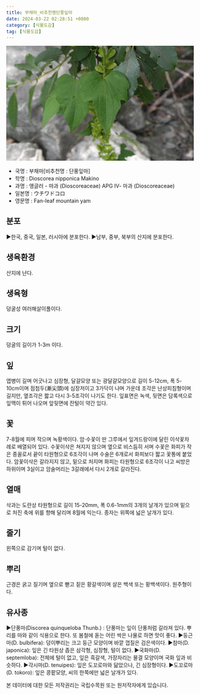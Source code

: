```yaml
---
title: 부채마_비추천명단풍잎마
date: 2024-03-22 02:28:51 +0800
category: [식물도감]
tag: [식물도감]
---
```




![부채마[비추천명 : 단풍잎마]](/assets/img/fileUpload/plants/basic/Dioscoreaceae/Dioscorea/6177/6177_20160728150253110files_th2.jpg)
- 국명 : 부채마[비추천명 : 단풍잎마]
- 학명 : Dioscorea nipponica Makino
- 과명 : 앵글러 - 마과 (Dioscoreaceae) APG Ⅳ- 마과 (Dioscoreaceae)
- 일본명 : ウチワドコロ
- 영문명 : Fan-leaf mountain yam


## 분포
▶한국, 중국, 일본, 러시아에 분포한다.
▶남부, 중부, 북부의 산지에 분포한다.
## 생육환경
산지에 난다.
## 생육형
덩굴성 여러해살이풀이다.
## 크기
덩굴의 길이가 1-3m 이다.
## 잎
엽병이 길며 어긋나고 심장형, 달걀모양 또는 광달걀모양으로 길이 5-12cm, 폭 5-10cm이며 점첨두(漸尖頭)에 심장저이고 3가닥이 나며 가운데 조각은 난상피침형이며 길지만, 옆조각은 짧고 다시 3-5조각이 나기도 한다. 잎표면은 녹색, 뒷면은 담록색으로 잎맥이 튀어 나오며 앞뒷면에 잔털이 약간 있다.
## 꽃
7-8월에 피며 작으며 녹황색이다. 암·수꽃이 딴 그루에서 잎겨드랑이에 달린 이삭꽃차례로 배열되어 있다. 수꽃이삭은 쳐지지 않으며 옆으로 비스듬히 서며 수꽃은 화피가 작은 종꼴로서 끝이 타원형으로 6조각이 나며 수술은 6개로서 화피보다 짧고 꽃통에 붙었다. 암꽃이삭은 갈라지지 않고, 밑으로 처지며 화피는 타원형으로 6조각이 나고 씨방은 하위이며 3실이고 암술머리는 3갈래에서 다시 2개로 갈라진다.
## 열매
삭과는 도란상 타원형으로 길이 15-20mm, 폭 0.6-1mm의 3개의 날개가 있으며 밑으로 처진 축에 위를 향해 달리며 8월에 익는다. 종자는 위쪽에 넓은 날개가 있다.
## 줄기
왼쪽으로 감기며 털이 없다.
## 뿌리
근경은 굵고 질기며 옆으로 뻗고 짙은 황갈색이며 살은 백색 또는 황백색이다. 원주형이다.
## 유사종
▶단풍마(Discorea quinqueloba Thunb.) : 단풍마는 잎이 단풍처럼 갈라져 있다. 뿌리를 마와 같이 식용으로 한다. 또 봄철에 돋는 어린 싹은 나물로 하면 맛이 좋다.
▶둥근마(D. bulbifera): 덩이뿌리는 크고 둥근 모양이며 바깥 껍질은 검은색이다.
▶참마(D. japonica): 잎은 긴 타원상 좁은 삼각형, 심장형, 털이 없다.
▶국화마(D. septemloba): 전체에 털이 없고, 잎은 흑갈색, 가장자리는  물결 모양이며 국화 잎과 비슷하다.
▶각시마(D. tenuipes): 잎은 도꼬로마와 닮았으나, 긴 심장형이다.
▶도꼬로마(D. tokoro): 잎은 콩팥모양, 씨의 한쪽에만 넓은 날개가 있다.






본 데이터에 대한 모든 저작권리는 국립수목원 또는 원저작자에게 있습니다.
